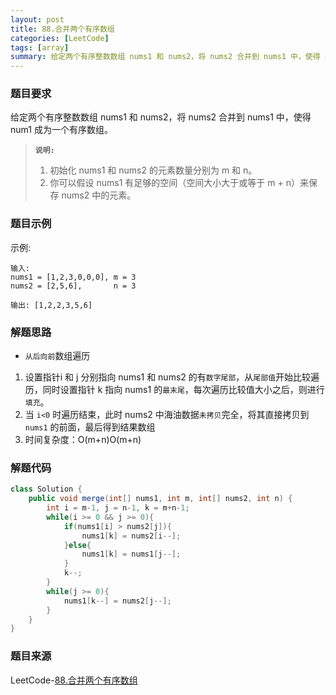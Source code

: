 ```yaml
---
layout: post
title: 88.合并两个有序数组
categories: [LeetCode]
tags: [array]
summary: 给定两个有序整数数组 nums1 和 nums2，将 nums2 合并到 nums1 中，使得 num1 成为一个有序数组。
---
```


### 题目要求
给定两个有序整数数组 nums1 和 nums2，将 nums2 合并到 nums1 中，使得 num1 成为一个有序数组。

> **`说明:`**
> 1. 初始化 nums1 和 nums2 的元素数量分别为 m 和 n。
> 1. 你可以假设 nums1 有足够的空间（空间大小大于或等于 m + n）来保存 nums2 中的元素。

### 题目示例
示例:
```
输入:
nums1 = [1,2,3,0,0,0], m = 3
nums2 = [2,5,6],       n = 3

输出: [1,2,2,3,5,6]
```


### 解题思路
- `从后向前`数组遍历
1. 设置指针i 和 j 分别指向 nums1 和 nums2 的有`数字尾部`，从`尾部值`开始比较遍历，同时设置指针 k 指向 nums1 的`最末尾`，每次遍历比较值大小之后，则进行`填充`。
1. 当 `i<0` 时遍历结束，此时 nums2 中海油数据`未拷贝`完全，将其直接拷贝到 `nums1` 的前面，最后得到结果数组  
1. 时间复杂度：O(m+n)O(m+n)


### 解题代码
```java
class Solution {
    public void merge(int[] nums1, int m, int[] nums2, int n) {
        int i = m-1, j = n-1, k = m+n-1;
        while(i >= 0 && j >= 0){
            if(nums1[i] > nums2[j]){
                nums1[k] = nums2[i--];
            }else{
        	    nums1[k] = nums1[j--];
            }
            k--;
        }
        while(j >= 0){
            nums1[k--] = nums2[j--];
        }
    }
}
```


### 题目来源
LeetCode-[88.合并两个有序数组](https://leetcode-cn.com/problems/merge-sorted-array/)